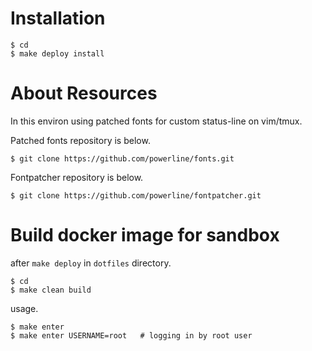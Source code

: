 # Installation

```
$ cd
$ make deploy install
```

# About Resources

In this environ using patched fonts for custom status-line on vim/tmux.

Patched fonts repository is below.

```
$ git clone https://github.com/powerline/fonts.git
```

Fontpatcher repository is below.

```
$ git clone https://github.com/powerline/fontpatcher.git
```

# Build docker image for sandbox

after `make deploy` in `dotfiles` directory.

```
$ cd
$ make clean build
```

usage.

```
$ make enter
$ make enter USERNAME=root   # logging in by root user
```
